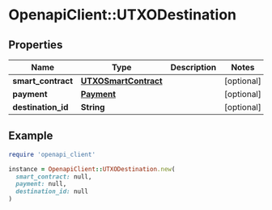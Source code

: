 # OpenapiClient::UTXODestination

## Properties

| Name | Type | Description | Notes |
| ---- | ---- | ----------- | ----- |
| **smart_contract** | [**UTXOSmartContract**](UTXOSmartContract.md) |  | [optional] |
| **payment** | [**Payment**](Payment.md) |  | [optional] |
| **destination_id** | **String** |  | [optional] |

## Example

```ruby
require 'openapi_client'

instance = OpenapiClient::UTXODestination.new(
  smart_contract: null,
  payment: null,
  destination_id: null
)
```

